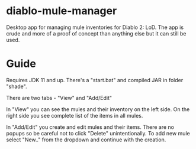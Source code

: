 # diablo-mule-manager

Desktop app for managing mule inventories for Diablo 2: LoD. The app is crude and more of a proof of concept than anything else but it can still be used.

# Guide

Requires JDK 11 and up. There's a "start.bat" and compiled JAR in folder "shade".

There are two tabs - "View" and "Add/Edit"

In "View" you can see the mules and their inventory on the left side. On the right side you see complete list of the items in all mules.

In "Add/Edit" you create and edit mules and their items. There are no popups so be careful not to click "Delete" unintentionally. To add new mule select "New.." from the dropdown and continue with the creation.
